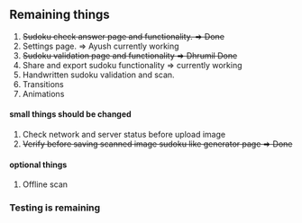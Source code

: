 
## Remaining things

1. ~~Sudoku check answer page and functionality. => Done~~
2. Settings page. => Ayush currently working
3. ~~Sudoku validation page and functionality => Dhrumil Done~~
4. Share and export sudoku functionality => currently working
5. Handwritten sudoku validation and scan.
6. Transitions 
7. Animations

#### small things should be changed

1. Check network and server status before upload image
2. ~~Verify before saving scanned image sudoku like generator page => Done~~

#### optional things

1. Offline scan

### Testing is remaining